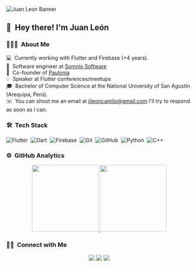 
![Juan Leon Banner](https://user-images.githubusercontent.com/8674244/152999930-0b9222e9-d2ed-4c12-a570-1ec728093187.jpeg)


## 👋 &nbsp;Hey there! I'm Juan León 

### 👨🏻‍💻 &nbsp;About Me
💻 &nbsp;Currently working with Flutter and Firebase (+4 years). \
💼 &nbsp;Software engineer at [Somnio Software](https://somniosoftware.com/) \
🌱 &nbsp;Co-founder of [Paulonia](https://paulonia.dev/) \
💡 &nbsp;Speaker at Flutter conferences/meetups\
🎓 &nbsp;Bachelor of Computer Science at the National University of San Agustín (Arequipa, Perú).\
✉️ &nbsp;You can shoot me an email at jjleoncamilo@gmail.com I'll try to respond as soon as I can.


### 🛠 &nbsp;Tech Stack

![Flutter](https://img.shields.io/badge/-Flutter-05122A?style=flat&logo=flutter)&nbsp;
![Dart](https://img.shields.io/badge/-Dart-05122A?style=flat&logo=dart)&nbsp;
![Firebase](https://img.shields.io/badge/-Firebase-05122A?style=flat&logo=firebase)&nbsp;
![Git](https://img.shields.io/badge/-Git-05122A?style=flat&logo=git)&nbsp;
![GitHub](https://img.shields.io/badge/-GitHub-05122A?style=flat&logo=github)&nbsp;
![Python](https://img.shields.io/badge/-Python-05122A?style=flat&logo=python)&nbsp;
![C++](https://img.shields.io/badge/-C++-05122A?style=flat&logo=C%2B%2B&logoColor=00599C)&nbsp;

### ⚙️ &nbsp;GitHub Analytics

<p align="center">
<a href="https://github.com/juanleondev">
  <img height="180em" src="https://github-readme-stats-eight-theta.vercel.app/api?username=juanleondev&show_icons=true&theme=algolia&include_all_commits=true&count_private=true"/>
  <img height="180em" src="https://github-readme-stats-eight-theta.vercel.app/api/top-langs/?username=juanleondev&layout=compact&langs_count=8&theme=algolia"/>
</a>
</p>

### 🤝🏻 &nbsp;Connect with Me

<p align="center">
<a href="https://www.linkedin.com/in/juanleoncamilo/"><img src="https://img.shields.io/badge/-Juan%20Leon%20-0077B5?style=flat&logo=Linkedin&logoColor=white"/></a>
<a href="mailto:jjleoncamilo@gmail.com"><img src="https://img.shields.io/badge/-jjleoncamilo@gmail.com-D14836?style=flat&logo=Gmail&logoColor=white"/></a>
<a href="https://t.me/Jjleonc"><img src="https://img.shields.io/badge/Join%20us%20on-Telegram-blue?style=flat-square&logo=telegram"/></a>

</p>
